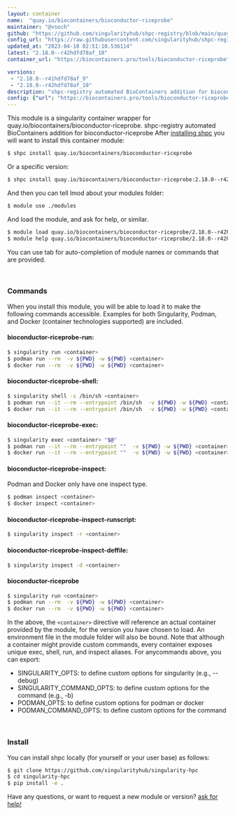```yaml
---
layout: container
name:  "quay.io/biocontainers/bioconductor-riceprobe"
maintainer: "@vsoch"
github: "https://github.com/singularityhub/shpc-registry/blob/main/quay.io/biocontainers/bioconductor-riceprobe/container.yaml"
config_url: "https://raw.githubusercontent.com/singularityhub/shpc-registry/main/quay.io/biocontainers/bioconductor-riceprobe/container.yaml"
updated_at: "2023-04-18 02:51:10.536114"
latest: "2.18.0--r42hdfd78af_10"
container_url: "https://biocontainers.pro/tools/bioconductor-riceprobe"

versions:
 - "2.18.0--r41hdfd78af_9"
 - "2.18.0--r42hdfd78af_10"
description: "shpc-registry automated BioContainers addition for bioconductor-riceprobe"
config: {"url": "https://biocontainers.pro/tools/bioconductor-riceprobe", "maintainer": "@vsoch", "description": "shpc-registry automated BioContainers addition for bioconductor-riceprobe", "latest": {"2.18.0--r42hdfd78af_10": "sha256:4cbc0595fb983ea0b9cfc2df9d0d35dcfa7c74cf88dd6eeec8eb4bf3ac9b9c74"}, "tags": {"2.18.0--r41hdfd78af_9": "sha256:5697f8dc2de7255b858ecba6dd0a81f547a30523f07a02a25231352b86c958b9", "2.18.0--r42hdfd78af_10": "sha256:4cbc0595fb983ea0b9cfc2df9d0d35dcfa7c74cf88dd6eeec8eb4bf3ac9b9c74"}, "docker": "quay.io/biocontainers/bioconductor-riceprobe"}
---
```


This module is a singularity container wrapper for quay.io/biocontainers/bioconductor-riceprobe.
shpc-registry automated BioContainers addition for bioconductor-riceprobe
After [installing shpc](#install) you will want to install this container module:


```bash
$ shpc install quay.io/biocontainers/bioconductor-riceprobe
```

Or a specific version:

```bash
$ shpc install quay.io/biocontainers/bioconductor-riceprobe:2.18.0--r42hdfd78af_10
```

And then you can tell lmod about your modules folder:

```bash
$ module use ./modules
```

And load the module, and ask for help, or similar.

```bash
$ module load quay.io/biocontainers/bioconductor-riceprobe/2.18.0--r42hdfd78af_10
$ module help quay.io/biocontainers/bioconductor-riceprobe/2.18.0--r42hdfd78af_10
```

You can use tab for auto-completion of module names or commands that are provided.

<br>

### Commands

When you install this module, you will be able to load it to make the following commands accessible.
Examples for both Singularity, Podman, and Docker (container technologies supported) are included.

#### bioconductor-riceprobe-run:

```bash
$ singularity run <container>
$ podman run --rm  -v ${PWD} -w ${PWD} <container>
$ docker run --rm  -v ${PWD} -w ${PWD} <container>
```

#### bioconductor-riceprobe-shell:

```bash
$ singularity shell -s /bin/sh <container>
$ podman run --it --rm --entrypoint /bin/sh  -v ${PWD} -w ${PWD} <container>
$ docker run --it --rm --entrypoint /bin/sh  -v ${PWD} -w ${PWD} <container>
```

#### bioconductor-riceprobe-exec:

```bash
$ singularity exec <container> "$@"
$ podman run --it --rm --entrypoint ""  -v ${PWD} -w ${PWD} <container> "$@"
$ docker run --it --rm --entrypoint ""  -v ${PWD} -w ${PWD} <container> "$@"
```

#### bioconductor-riceprobe-inspect:

Podman and Docker only have one inspect type.

```bash
$ podman inspect <container>
$ docker inspect <container>
```

#### bioconductor-riceprobe-inspect-runscript:

```bash
$ singularity inspect -r <container>
```

#### bioconductor-riceprobe-inspect-deffile:

```bash
$ singularity inspect -d <container>
```



#### bioconductor-riceprobe

```bash
$ singularity run <container>
$ podman run --rm  -v ${PWD} -w ${PWD} <container>
$ docker run --rm  -v ${PWD} -w ${PWD} <container>
```


In the above, the `<container>` directive will reference an actual container provided
by the module, for the version you have chosen to load. An environment file in the
module folder will also be bound. Note that although a container
might provide custom commands, every container exposes unique exec, shell, run, and
inspect aliases. For anycommands above, you can export:

 - SINGULARITY_OPTS: to define custom options for singularity (e.g., --debug)
 - SINGULARITY_COMMAND_OPTS: to define custom options for the command (e.g., -b)
 - PODMAN_OPTS: to define custom options for podman or docker
 - PODMAN_COMMAND_OPTS: to define custom options for the command

<br>

### Install

You can install shpc locally (for yourself or your user base) as follows:

```bash
$ git clone https://github.com/singularityhub/singularity-hpc
$ cd singularity-hpc
$ pip install -e .
```

Have any questions, or want to request a new module or version? [ask for help!](https://github.com/singularityhub/singularity-hpc/issues)